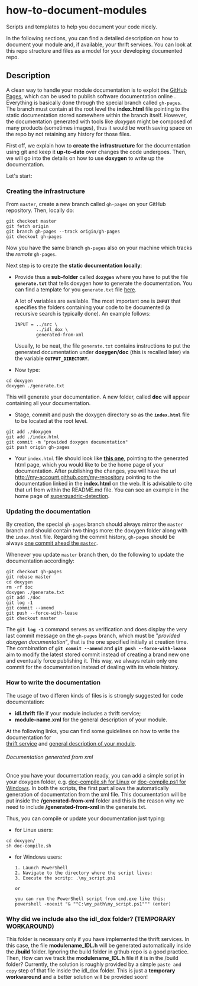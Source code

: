 # how-to-document-modules
Scripts and templates to help you document your code nicely. 

In the following sections, you can find a detailed description on how to document your module and, if available, your thrift services. You can look at this repo structure and files as a model for your developing documented repo. 

## Description
A clean way to handle your module documentation is to exploit the [GitHub Pages](https://pages.github.com/), which can be used to publish software documentation online
. Everything is basically done through the special branch called `gh-pages`. The branch must contain at the root level the **index.html** file pointing to the static documentation stored somewhere within the branch itself. However, the documentation generated with tools like _doxygen_ might be composed of many products (sometimes images), thus it would be worth saving space on the repo by not retaining any history for those files.

First off, we explain how to **create the infrastructure** for the documentation using git and keep it **up-to-date** over changes the code undergoes. Then, we will go into the details on how to use **doxygen** to write up the documentation.

Let's start:

### Creating the infrastructure
From `master`, create a new branch called `gh-pages` on your GitHub repository. Then, locally do:

```
git checkout master
git fetch origin
git branch gh-pages --track origin/gh-pages
git checkout gh-pages
```
Now you have the same branch `gh-pages` also on your machine which tracks the _remote_ `gh-pages`.

Next step is to create the **static documentation locally**:
- Provide thus a **sub-folder** called **`doxygen`** where you have to put the file **`generate.txt`** that tells doxygen how to generate the documentation.
You can find a template for you `generate.txt` file [here](https://github.com/giuliavezzani/superquadric-detection/blob/gh-pages/doxygen/generate.txt).

    A lot of variables are available. The most important one is **`INPUT`** that specifies the folders containing your code to be documented (a recursive search is typically done). An example follows:
    ```
    INPUT = ../src \
            ../idl_dox \
            generated-from-xml
    ```
    Usually, to be neat, the file `generate.txt` contains instructions to put the generated documentation under **doxygen/doc** (this is recalled later) via the variable **`OUTPUT_DIRECTORY`**.

- Now type:
```
cd doxygen
doxygen ./generate.txt
 ```
 This will generate your documentation. A new folder, called **doc** will appear containing all your documentation.

- Stage, commit and push the doxygen directory so as the **`index.html`** file to be located at the root level.
```
git add ./doxygen
git add ./index.html
git commit -m "provided doxygen documentation"
git push origin gh-pages
```
- Your `index.html` file should look like [**this one**](https://github.com/giuliavezzani/superquadric-detection/blob/gh-pages/index.html), pointing to the generated html page, which you would like to be the home page of your documentation. After publishing the changes, you will have the url http://my-account.github.com/my-repository pointing to the documentation linked in the **index.html** on the web. It is advisable to cite that url from within the README.md file.
You can see an example in the home page of [superquadric-detection](https://github.com/giuliavezzani/superquadric-detection).


### Updating the documentation
By creation, the special `gh-pages` branch should always mirror the `master` branch and should contain two things more: the doxygen folder along with the `index.html` file. Regarding the commit history, `gh-pages` should be always [one commit ahead the `master`](https://github.com/giuliavezzani/superquadric-detection/network).

Whenever you update `master` branch then, do the following to update the documentation accordingly:

```
git checkout gh-pages
git rebase master
cd doxygen
rm -rf doc
doxygen ./generate.txt
git add ./doc
git log -1
git commit --amend
git push --force-with-lease
git checkout master
```
The **`git log -1`** command serves as verification and does display the very last commit message on the `gh-pages` branch, which must be "*provided doxygen documentation*", that is the one specified initially at creation time. The combination of **`git commit --amend`** and **`git push --force-with-lease`** aim to modify the latest stored commit instead of creating a brand new one and eventually force publishing it. This way, we always retain only one commit for the documentation instead of dealing with its whole history.

### How to write the documentation

The usage of two differen kinds of files is is strongly suggested for code documentation:

- **idl.thrift** file if your module includes a thrift service;
- **module-name.xml** for the general description of your module.

At the following links, you can find some guidelines on how to write the documentation for  
[thrift service](http://www.yarp.it/thrift_tutorial_simple.html) and [general description of your module](http://www.yarp.it/yarpmanager.html#module).

###### Documentation generated from xml
Once you have your documentation ready, you can add a simple script in your doxygen folder, e.g. [doc-compile.sh for Linux](sh.md) or [doc-compile.ps1 for Windows](sh-win.md).
In both the scripts, the first part allows the automatically generation of documentation from the xml file. This documentation will be put inside the **/generated-from-xml** folder and this is the reason why we need to include **/generated-from-xml** in the generate.txt.

Thus, you can compile or update your documentation just typing:

- for Linux users:
```
cd doxygen/
sh doc-compile.sh
```
- for Windows users:

  ```
  1. Launch PowerShell
  2. Navigate to the directory where the script lives:
  3. Execute the scritp: .\my_script.ps1

  or

  you can run the PowerShell script from cmd.exe like this:
  powershell -noexit "& ""C:\my_path\my_script.ps1""" (enter)

  ```

### Why did we include also the idl_dox folder? (TEMPORARY WORKAROUND)
This folder is necessary only if you have implemented the thrift services. In this case, the file **modulename_IDL.h** will be generated automatically inside the **/build** folder. Ignoring the build folder in github repo is a good practice. Then, How can we track the **modulename_IDL.h** file if it is in the /build folder?
Currently, the solution is roughly provided by a simple `paste and copy` step of that file inside the idl_dox folder. This is just a **temporary workwaround** and a better solution will be provided soon!
